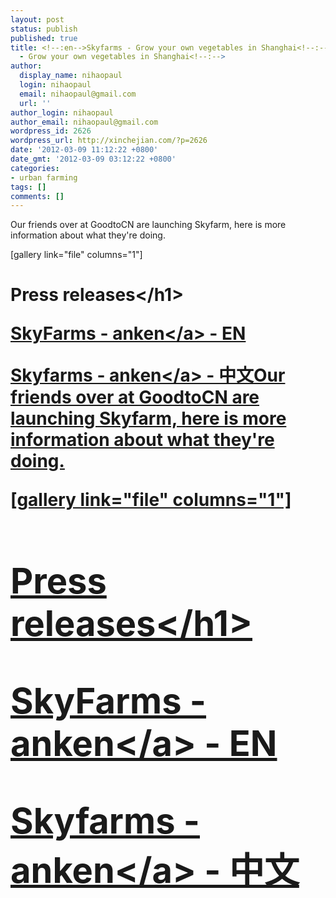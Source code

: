 ```yaml
---
layout: post
status: publish
published: true
title: <!--:en-->Skyfarms - Grow your own vegetables in Shanghai<!--:--><!--:zh-->Skyfarms
  - Grow your own vegetables in Shanghai<!--:-->
author:
  display_name: nihaopaul
  login: nihaopaul
  email: nihaopaul@gmail.com
  url: ''
author_login: nihaopaul
author_email: nihaopaul@gmail.com
wordpress_id: 2626
wordpress_url: http://xinchejian.com/?p=2626
date: '2012-03-09 11:12:22 +0800'
date_gmt: '2012-03-09 03:12:22 +0800'
categories:
- urban farming
tags: []
comments: []
---
```

<p><!--:en-->Our friends over at GoodtoCN are launching Skyfarm, here is more information about what they're doing.</p>
<p>[gallery link="file" columns="1"]</p>
<h1>Press releases<&#47;h1></p>
<p><a href="http:&#47;&#47;xinchejian.com&#47;2012&#47;03&#47;09&#47;skyfarms-grow-your-own-vegetables-in-shanghai&#47;skyfarms-anken-release060312&#47;" rel="attachment wp-att-2625">SkyFarms - anken<&#47;a> - EN</p>
<p><a href="http:&#47;&#47;xinchejian.com&#47;2012&#47;03&#47;09&#47;skyfarms-grow-your-own-vegetables-in-shanghai&#47;skyfarms-anken-060312-cn&#47;" rel="attachment wp-att-2624">Skyfarms - anken<&#47;a> - 中文<!--:--><!--:zh-->Our friends over at GoodtoCN are launching Skyfarm, here is more information about what they're doing.</p>
<p>[gallery link="file" columns="1"]</p>
<h1>Press releases<&#47;h1></p>
<p><a href="http:&#47;&#47;xinchejian.com&#47;2012&#47;03&#47;09&#47;skyfarms-grow-your-own-vegetables-in-shanghai&#47;skyfarms-anken-release060312&#47;" rel="attachment wp-att-2625">SkyFarms - anken<&#47;a> - EN</p>
<p><a href="http:&#47;&#47;xinchejian.com&#47;2012&#47;03&#47;09&#47;skyfarms-grow-your-own-vegetables-in-shanghai&#47;skyfarms-anken-060312-cn&#47;" rel="attachment wp-att-2624">Skyfarms - anken<&#47;a> - 中文<!--:--></p>
